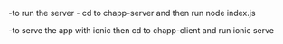 -to run the server - cd to chapp-server and then run node index.js

-to serve the app with ionic then cd to chapp-client and run ionic serve